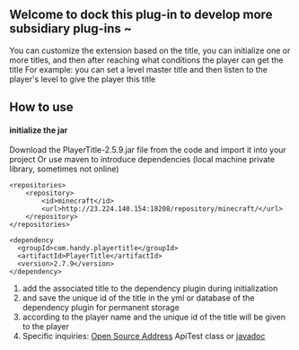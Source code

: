 ## Welcome to dock this plug-in to develop more subsidiary plug-ins ~
You can customize the extension based on the title, you can initialize one or more titles, and then after reaching what conditions the player can get the title
For example: you can set a level master title and then listen to the player's level to give the player this title


## How to use

#### initialize the jar
Download the PlayerTitle-2.5.9.jar file from the code and import it into your project
Or use maven to introduce dependencies (local machine private library, sometimes not online)

```
<repositories>
    <repository>
        <id>minecraft</id>
        <url>http://23.224.140.154:18208/repository/minecraft/</url>
    </repository>
</repositories>

<dependency
  <groupId>com.handy.playertitle</groupId>
  <artifactId>PlayerTitle</artifactId>
  <version>2.7.9</version>
</dependency>
```

1. add the associated title to the dependency plugin during initialization
2. and save the unique id of the title in the yml or database of the dependency plugin for permanent storage
3. according to the player name and the unique id of the title will be given to the player
4. Specific inquiries: [Open Source Address](https://github.com/handy-git/PlayerTitleVersions "开源地址")  ApiTest class or [javadoc](https://handy-git.github.io/PlayerTitleVersions/ "javadoc")